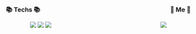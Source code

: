 
  


<center>
  
### 📚 Techs 📚         　　　　　　　　　　　 　　　　　　　　　               &nbsp;🐣 Me 🐣
<img src="https://img.shields.io/badge/C++-11B48A?style=flat-square&logo=C%2B%2B&logoColor=white"/></a> <img src="https://img.shields.io/badge/Python-3766AB?style=flat-square&logo=Python&logoColor=white"/></a> <img src="https://img.shields.io/badge/Java-007396?style=flat-square&logo=Java&logoColor=white"/></a>　　
　　　　　　　　　　　　　　　　　　
<a href="https://www.instagram.com/juminining/"><img src="https://img.shields.io/badge/Instagram-E4405F?style=flat-square&logo=Instagram&logoColor=white&link=https://www.instagram.com/juminining/"/></a>
</center>


<!--
[![Anurag's github stats](https://github-readme-stats.vercel.app/api?username=jumining)](https://github.com/anuraghazra/github-readme-stats)
**jumining/jumining** is a ✨ _special_ ✨ repository because its `README.md` (this file) appears on your GitHub profile.

Here are some ideas to get you started:

- 🔭 I’m currently working on ...
- 🌱 I’m currently learning ...
- 👯 I’m looking to collaborate on ...
- 🤔 I’m looking for help with ...
- 💬 Ask me about ...
- 📫 How to reach me: ...
- 😄 Pronouns: ...
- ⚡ Fun fact: ...
-->
